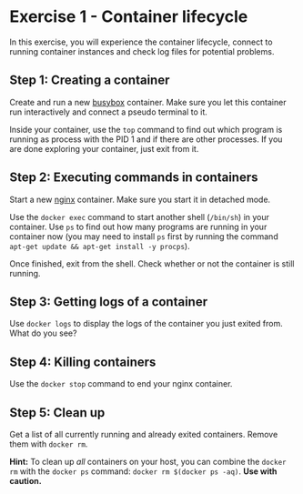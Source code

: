 # Exercise 1 - Container lifecycle

In this exercise, you will experience the container lifecycle, connect to running container instances and check log files for potential problems.

## Step 1: Creating a container

Create and run a new [busybox](https://hub.docker.com/_/busybox/) container. Make sure you let this container run interactively and connect a pseudo terminal to it.

Inside your container, use the `top` command to find out which program is running as process with the PID 1 and if there are other processes. If you are done exploring your container, just exit from it.

## Step 2: Executing commands in containers

Start a new [nginx](https://hub.docker.com/_/nginx/) container. Make sure you start it in detached mode.

Use the `docker exec` command to start another shell (`/bin/sh`) in your container. Use `ps` to find out how many programs are running in your container now (you may need to install `ps` first by running the command `apt-get update && apt-get install -y procps`).

Once finished, exit from the shell. Check whether or not the container is still running.

## Step 3: Getting logs of a container

Use `docker logs` to display the logs of the container you just exited from. What do you see?

## Step 4: Killing containers

Use the `docker stop` command to end your nginx container.

## Step 5: Clean up

Get a list of all currently running and already exited containers. Remove them with `docker rm`.

**Hint:** To clean up _all_ containers on your host, you can combine the `docker rm` with the `docker ps` command: `docker rm $(docker ps -aq)`.  **Use with caution.**

